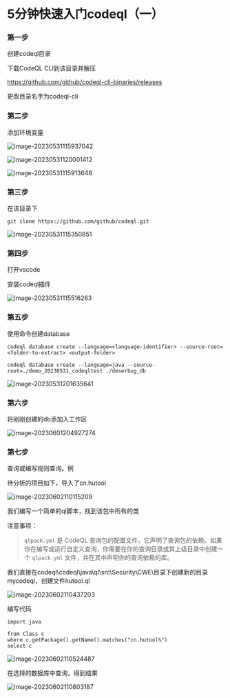 # 5分钟快速入门codeql（一）

### 第一步

创建codeql目录

下载CodeQL CLI到该目录并解压

https://github.com/github/codeql-cli-binaries/releases

更改目录名字为codeql-cli

### 第二步

添加环境变量

![image-20230531115937042](/5分钟快速入门codeql.images/image-20230531115937042.png)

![image-20230531120001412](/5分钟快速入门codeql.images/image-20230531120001412.png)

![image-20230531115913648](/5分钟快速入门codeql.images/image-20230531115913648.png)

### 第三步

在该目录下

```
git clone https://github.com/github/codeql.git
```

![image-20230531115350851](/5分钟快速入门codeql.images/image-20230531115350851.png)

### 第四步

打开vscode

安装codeql插件

![image-20230531115516263](/5分钟快速入门codeql.images/image-20230531115516263.png)

### 第五步

使用命令创建database

```
codeql database create --language=<language-identifier> --source-root=<folder-to-extract> <output-folder>
```



```
codeql database create --language=java --source-root=./demo_20230531_codeqltest ./deserbug_db
```



![image-20230531201635641](/5分钟快速入门codeql.images/image-20230531201635641.png)

### 第六步 

将刚刚创建的db添加入工作区

![image-20230601204927274](/5分钟快速入门codeql.images/image-20230601204927274.png)

### 第七步

查询或编写规则查询。例

待分析的项目如下，导入了cn.hutool

![image-20230602110115209](/5分钟快速入门codeql.images/image-20230602110115209.png)

我们编写一个简单的ql脚本，找到该包中所有的类

注意事项：

> `qlpack.yml` 是 CodeQL 查询包的配置文件，它声明了查询包的依赖。如果你在编写或运行自定义查询，你需要在你的查询目录或其上级目录中创建一个 `qlpack.yml` 文件，并在其中声明你的查询依赖的库。

我们直接在codeql\codeql\java\ql\src\Security\CWE\目录下创建新的目录mycodeql，创建文件hutool.ql

![image-20230602110437203](/5分钟快速入门codeql.images/image-20230602110437203.png)

编写代码

```
import java

from Class c
where c.getPackage().getName().matches("cn.hutool%")
select c

```

![image-20230602110524487](/5分钟快速入门codeql.images/image-20230602110524487.png)

在选择的数据库中查询，得到结果

![image-20230602110603187](/5分钟快速入门codeql.images/image-20230602110603187.png)

